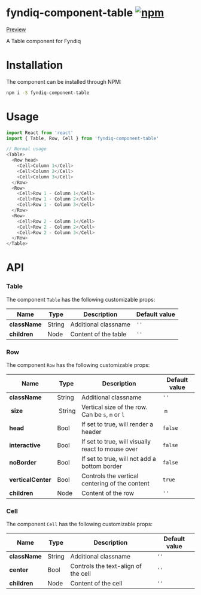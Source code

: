# fyndiq-component-table [![npm](https://img.shields.io/npm/v/fyndiq-component-table.svg?maxAge=3600)](https://www.npmjs.com/package/fyndiq-component-table)

[Preview](http://developers.fyndiq.com/fyndiq-ui/?selectedKind=Table&selectedStory=default)

A Table component for Fyndiq

# Installation

The component can be installed through NPM:

``` bash
npm i -S fyndiq-component-table
```

# Usage

``` js
import React from 'react'
import { Table, Row, Cell } from 'fyndiq-component-table'

// Normal usage
<Table>
  <Row head>
    <Cell>Column 1</Cell>
    <Cell>Column 2</Cell>
    <Cell>Column 3</Cell>
  </Row>
  <Row>
    <Cell>Row 1 - Column 1</Cell>
    <Cell>Row 1 - Column 2</Cell>
    <Cell>Row 1 - Column 3</Cell>
  </Row>
  <Row>
    <Cell>Row 2 - Column 1</Cell>
    <Cell>Row 2 - Column 2</Cell>
    <Cell>Row 2 - Column 3</Cell>
  </Row>
</Table>
```

# API

### Table

The component `Table` has the following customizable props:

| Name | Type | Description | Default value |
|---|---|---|---|
| **className** | String | Additional classname | `''` |
| **children** | Node | Content of the table | `''` |

### Row

The component `Row` has the following customizable props:

| Name | Type | Description | Default value |
|---|---|---|---|
| **className** | String | Additional classname | `''` |
| **size** | String | Vertical size of the row. Can be `s`, `m` or `l` | `m` |
| **head** | Bool | If set to true, will render a header | `false` |
| **interactive** | Bool | If set to true, will visually react to mouse over | `false` |
| **noBorder** | Bool | If set to true, will not add a bottom border | `false` |
| **verticalCenter** | Bool | Controls the vertical centering of the content | `true` |
| **children** | Node | Content of the row | `''` |

### Cell

The component `Cell` has the following customizable props:

| Name | Type | Description | Default value |
|---|---|---|---|
| **className** | String | Additional classname | `''` |
| **center** | Bool | Controls the text-align of the cell | `''` |
| **children** | Node | Content of the cell | `''` |


